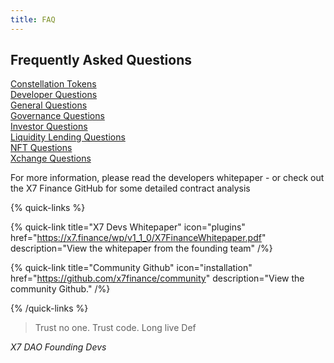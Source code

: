 ```yaml
---
title: FAQ
---
```


## Frequently Asked Questions

[Constellation Tokens](/faq/constellations)\
[Developer Questions](/faq/devs)\
[General Questions](/faq/general)\
[Governance Questions](/faq/governance)\
[Investor Questions](/faq/investors)\
[Liquidity Lending Questions](/faq/liquiditylending)\
[NFT Questions](/faq/nfts)\
[Xchange Questions](/faq/xchange)

For more information, please read the developers whitepaper - or check out the X7 Finance GitHub for some detailed contract analysis

{% quick-links %}

{% quick-link title="X7 Devs Whitepaper" icon="plugins" href="https://x7.finance/wp/v1_1_0/X7FinanceWhitepaper.pdf" description="View the whitepaper from the founding team" /%}

{% quick-link title="Community Github" icon="installation" href="https://github.com/x7finance/community" description="View the community Github." /%}

{% /quick-links %}

> Trust no one. Trust code. Long live Def

_X7 DAO Founding Devs_

